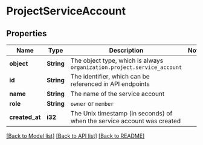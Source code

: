 # ProjectServiceAccount

## Properties

Name | Type | Description | Notes
------------ | ------------- | ------------- | -------------
**object** | **String** | The object type, which is always `organization.project.service_account` | 
**id** | **String** | The identifier, which can be referenced in API endpoints | 
**name** | **String** | The name of the service account | 
**role** | **String** | `owner` or `member` | 
**created_at** | **i32** | The Unix timestamp (in seconds) of when the service account was created | 

[[Back to Model list]](../README.md#documentation-for-models) [[Back to API list]](../README.md#documentation-for-api-endpoints) [[Back to README]](../README.md)


